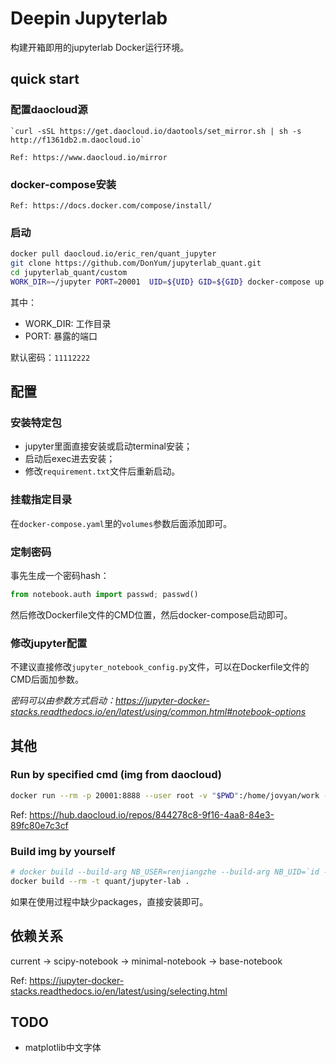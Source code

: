 # Deepin Jupyterlab

构建开箱即用的jupyterlab Docker运行环境。

## quick start

### 配置daocloud源

    `curl -sSL https://get.daocloud.io/daotools/set_mirror.sh | sh -s http://f1361db2.m.daocloud.io`

    Ref: https://www.daocloud.io/mirror

### docker-compose安装

    Ref: https://docs.docker.com/compose/install/

### 启动

```sh
docker pull daocloud.io/eric_ren/quant_jupyter
git clone https://github.com/DonYum/jupyterlab_quant.git
cd jupyterlab_quant/custom
WORK_DIR=~/jupyter PORT=20001  UID=${UID} GID=${GID} docker-compose up
```

其中：

- WORK_DIR: 工作目录
- PORT: 暴露的端口

默认密码：`11112222`

## 配置

### 安装特定包

- jupyter里面直接安装或启动terminal安装；
- 启动后exec进去安装；
- 修改`requirement.txt`文件后重新启动。

### 挂载指定目录

在`docker-compose.yaml`里的`volumes`参数后面添加即可。

### 定制密码

事先生成一个密码hash：

```python
from notebook.auth import passwd; passwd()
```

然后修改Dockerfile文件的CMD位置，然后docker-compose启动即可。

### 修改jupyter配置

不建议直接修改`jupyter_notebook_config.py`文件，可以在Dockerfile文件的CMD后面加参数。

*密码可以由参数方式启动：https://jupyter-docker-stacks.readthedocs.io/en/latest/using/common.html#notebook-options*

## 其他

### Run by specified cmd (img from daocloud)

```sh
docker run --rm -p 20001:8888 --user root -v "$PWD":/home/jovyan/work -e JUPYTER_ENABLE_LAB=yes -e NB_UID=`id -u` -e NB_GID=`id -g` -v /etc/localtime:/etc/localtime daocloud.io/eric_ren/quant_jupyter
```

Ref: https://hub.daocloud.io/repos/844278c8-9f16-4aa8-84e3-89fc80e7c3cf

### Build img by yourself

```sh
# docker build --build-arg NB_USER=renjiangzhe --build-arg NB_UID=`id -u` --build-arg NB_GID=`id -g` --rm -t quant/jupyter-lab .
docker build --rm -t quant/jupyter-lab .
```

如果在使用过程中缺少packages，直接安装即可。

## 依赖关系

current -> scipy-notebook -> minimal-notebook -> base-notebook

Ref: https://jupyter-docker-stacks.readthedocs.io/en/latest/using/selecting.html

## TODO

- matplotlib中文字体
